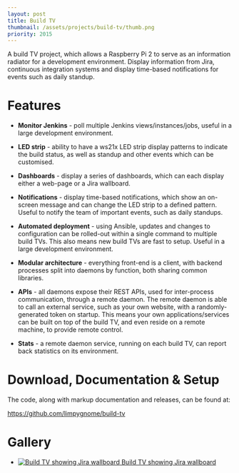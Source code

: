 ```yaml
---
layout: post
title: Build TV
thumbnail: /assets/projects/build-tv/thumb.png
priority: 2015
---
```


A build TV project, which allows a Raspberry Pi 2 to serve as an information radiator for a development environment.
Display information from Jira, continuous integration systems and display time-based notifications for events such as
daily standup.

# Features
- <b>Monitor Jenkins</b> - poll multiple Jenkins views/instances/jobs, useful in a large development environment.

- <b>LED strip</b> - ability to have a ws21x LED strip display patterns to indicate the build status, as well as standup
  and other events which can be customised.
  
- <b>Dashboards</b> - display a series of dashboards, which can each display either a web-page or a Jira wallboard.

- <b>Notifications</b> - display time-based notifications, which show an on-screen message and can change the LED strip
  to a defined pattern. Useful to notify the team of important events, such as daily standups.
  
- <b>Automated deployment</b> - using Ansible, updates and changes to configuration can be rolled-out within a single
  command to multiple build TVs. This also means new build TVs are fast to setup. Useful in a large development
  environment.

- <b>Modular architecture</b> - everything front-end is a client, with backend processes split into
  daemons by function, both sharing common libraries.
  
- <b>APIs</b> - all daemons expose their REST APIs, used for inter-process communication, through a remote daemon.
  The remote daemon is able to call an external service, such as your own website, with a randomly-generated token
  on startup. This means your own applications/services can be built on top of the build TV, and even reside
  on a remote machine, to provide remote control.
  
- <b>Stats</b> - a remote daemon service, running on each build TV, can report back statistics on its
  environment.

# Download, Documentation &amp; Setup
The code, along with markup documentation and releases, can be found at:

<https://github.com/limpygnome/build-tv>

# Gallery

<ul class="gallery">
    <li>
        <a href="/assets/projects/build-tv/jira-wallboard.png">
            <img src="/assets/projects/build-tv/jira-wallboard.png" alt="Build TV showing Jira wallboard" title="Build TV showing Jira wallboard" />
            Build TV showing Jira wallboard
        </a>
    </li>
</ul>
